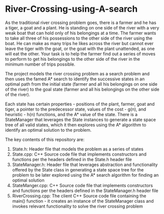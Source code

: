 # River-Crossing-using-A-search

As the traditional river crossing problem goes, there is a farmer and he has a tiger, a goat and a plant. He is standing on one side of the river with a very weak boat that can hold only of his belongings at a time. The farmer wants to take all three of his possessions to the other side of the river using the boat. He can make as many trips he likes across the river but cannot ever leave the tiger with the goat, or the goat with the plant unattended, as one will eat the other. Your task is to help the farmer find out a series of moves to perform to get his belongings to the other side of the river in the minimum number of trips possible.


The project models the river crossing problem as a search problem and then uses the famed A* search to identify the successive states in an optimal path from the initial state (farmer and all his belongings on one side of the river) to the goal state (farmer and all his belongings on the other side of the river).


Each state has certain properties - positions of the plant, farmer, goat and tiger, a pointer to the predecessor state, values of the cost - g(n), and heuristic - h(n) functions, and the A* value of the state. There is a StateManager that leverages the State instances to generate a state space tree of all valid states, which it then explores using the A* algorithm to identify an optimal solution to the problem.


The key contents of this repository are:
1. State.h: Header file that models the problem as a series of states 
2. State.cpp: C++ Source code file that implements constructors and functions per the headers defined in the State.h header file
3. StateManager.h: Header file that leverages abstraction and functionality offered by the State class in generating a state space tree for the problem to be later explored using the A* search algorithm for finding an optimal solution
4. StateManger.cpp: C++ Source code file that implements constructors and functions per the headers defined in the StateManager.h header file
5. RiverCrossing.cpp: The client C++ Source code file containing the main() function - it creates an instance of the StateManager class and invokes relevant functionality to solve the river crossing problem
